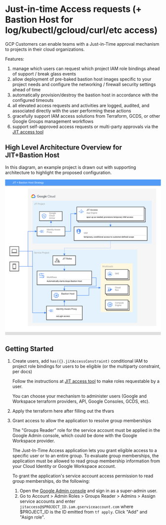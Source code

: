 <!-- Copyright 2023 Google LLC

Licensed under the Apache License, Version 2.0 (the "License");
you may not use this file except in compliance with the License.
You may obtain a copy of the License at

    https://www.apache.org/licenses/LICENSE-2.0

Unless required by applicable law or agreed to in writing, software
distributed under the License is distributed on an "AS IS" BASIS,
WITHOUT WARRANTIES OR CONDITIONS OF ANY KIND, either express or implied.
See the License for the specific language governing permissions and
limitations under the License. -->

# Just-in-time Access requests (+ Bastion Host for log/kubectl/gcloud/curl/etc access)

GCP Customers can enable teams with a Just-in-Time approval mechanism to projects in their cloud organizations.

Features:

1. manage which users can request which project IAM role bindings ahead of support / break glass events
2. allow deployment of pre-baked bastion host images specific to your project needs and configure the networking / firewall security settings ahead of time
3. automatically provision/destroy the bastion host in accordance with the configured timeouts
4. all elevated access requests and activities are logged, audited, and associated directly with the user performing these actions
5. gracefully support IAM access solutions from Terraform, GCDS, or other Google Groups management workflows
6. support self-approved access requests or multi-party approvals via the [JIT access tool](https://github.com/GoogleCloudPlatform/jit-access)

## High Level Architecture Overview for JIT+Bastion Host

In this diagram, an example project is drawn out with supporting architecture to highlight the proposed configuration.

![JIT diagram](jit-access.svg)

## Getting Started

1. Create users, add `has({}.jitAccessConstraint)` conditional IAM to project role bindings for users to be eligible (or the multiparty constraint, per docs)

   Follow the instructions at [JIT access tool](https://github.com/GoogleCloudPlatform/jit-access) to make roles requestable by a user.

   You can choose your mechanism to administer users (Google and Workspace terraform providers, API, Google Consoles, GCDS, etc).

2. Apply the terraform here after filling out the tfvars
3. Grant access to allow the application to resolve group memberships

   The "Groups Reader" role for the service account must be applied in the Google Admin console, which could be done with the Google Workspace provider.

   The Just-In-Time Access application lets you grant eligible access to a specific user or to an entire group. To evaluate group memberships, the application must be allowed to read group membership information from your Cloud Identity or Google Workspace account.

   To grant the application's service account access permission to read group memberships, do the following:

   1. Open the [Google Admin console](https://admin.google.com/) and sign in as a super-admin user.
   2. Go to Account > Admin Roles > Groups Reader > Admins > Assign service accounts and enter `jitaccess@$PROJECT_ID.iam.gserviceaccount.com` where $PROJECT_ID is the ID emitted from `tf apply`. Click "Add" and "Asign role".
